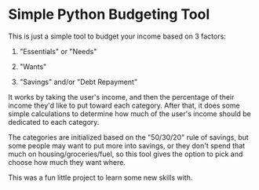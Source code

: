 # Simple Python Budgeting Tool

This is just a simple tool to budget your income based on 3 factors:

1. "Essentials" or "Needs"

2. "Wants"

3. "Savings" and/or "Debt Repayment"

It works by taking the user's income, and then the percentage of their income they'd like to put toward each category. After that, it does some simple calculations to determine how 
much of the user's income should be dedicated to each category.

The categories are initialized based on the "50/30/20" rule of savings, but some people may want to put more into savings, or they don't spend that much on housing/groceries/fuel, 
so this tool gives the option to pick and choose how much they want where.

This was a fun little project to learn some new skills with.

